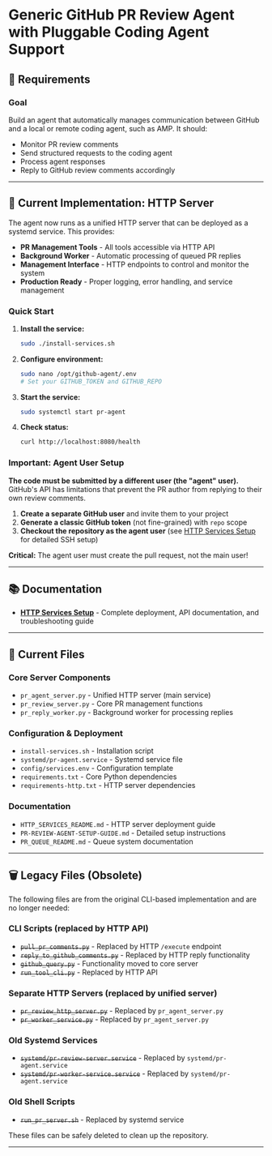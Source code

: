 # Generic GitHub PR Review Agent with Pluggable Coding Agent Support

## 🧾 Requirements

### Goal

Build an agent that automatically manages communication between GitHub and a local or remote coding agent, such as AMP. It should:

* Monitor PR review comments
* Send structured requests to the coding agent
* Process agent responses
* Reply to GitHub review comments accordingly

---

## 🚀 Current Implementation: HTTP Server

The agent now runs as a unified HTTP server that can be deployed as a systemd service. This provides:

* **PR Management Tools** - All tools accessible via HTTP API
* **Background Worker** - Automatic processing of queued PR replies
* **Management Interface** - HTTP endpoints to control and monitor the system
* **Production Ready** - Proper logging, error handling, and service management

### Quick Start

1. **Install the service:**
   ```bash
   sudo ./install-services.sh
   ```

2. **Configure environment:**
   ```bash
   sudo nano /opt/github-agent/.env
   # Set your GITHUB_TOKEN and GITHUB_REPO
   ```

3. **Start the service:**
   ```bash
   sudo systemctl start pr-agent
   ```

4. **Check status:**
   ```bash
   curl http://localhost:8080/health
   ```

### Important: Agent User Setup

**The code must be submitted by a different user (the "agent" user).** GitHub's API has limitations that prevent the PR author from replying to their own review comments.

1. **Create a separate GitHub user** and invite them to your project
2. **Generate a classic GitHub token** (not fine-grained) with `repo` scope  
3. **Checkout the repository as the agent user** (see [HTTP Services Setup](HTTP_SERVICES_README.md) for detailed SSH setup)

**Critical:** The agent user must create the pull request, not the main user!

---

## 📚 Documentation

* **[HTTP Services Setup](HTTP_SERVICES_README.md)** - Complete deployment, API documentation, and troubleshooting guide

---

## 📁 Current Files

### Core Server Components
* `pr_agent_server.py` - Unified HTTP server (main service)
* `pr_review_server.py` - Core PR management functions
* `pr_reply_worker.py` - Background worker for processing replies

### Configuration & Deployment
* `install-services.sh` - Installation script
* `systemd/pr-agent.service` - Systemd service file
* `config/services.env` - Configuration template
* `requirements.txt` - Core Python dependencies
* `requirements-http.txt` - HTTP server dependencies

### Documentation
* `HTTP_SERVICES_README.md` - HTTP server deployment guide
* `PR-REVIEW-AGENT-SETUP-GUIDE.md` - Detailed setup instructions
* `PR_QUEUE_README.md` - Queue system documentation

---

## 🗑️ Legacy Files (Obsolete)

The following files are from the original CLI-based implementation and are no longer needed:

### CLI Scripts (replaced by HTTP API)
* ~~`pull_pr_comments.py`~~ - Replaced by HTTP `/execute` endpoint
* ~~`reply_to_github_comments.py`~~ - Replaced by HTTP reply functionality
* ~~`github_query.py`~~ - Functionality moved to core server
* ~~`run_tool_cli.py`~~ - Replaced by HTTP API

### Separate HTTP Servers (replaced by unified server)
* ~~`pr_review_http_server.py`~~ - Replaced by `pr_agent_server.py`
* ~~`pr_worker_service.py`~~ - Replaced by `pr_agent_server.py`

### Old Systemd Services
* ~~`systemd/pr-review-server.service`~~ - Replaced by `systemd/pr-agent.service`
* ~~`systemd/pr-worker-service.service`~~ - Replaced by `systemd/pr-agent.service`

### Old Shell Scripts
* ~~`run_pr_server.sh`~~ - Replaced by systemd service

These files can be safely deleted to clean up the repository.

---
